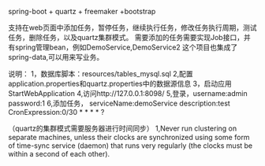 
spring-boot + quartz + freemaker +bootstrap

支持在web页面中添加任务，暂停任务，继续执行任务，修改任务执行周期，测试任务，删除任务，以及quartz集群模式。
需要添加的任务需要实现Job接口，并有spring管理bean，例如DemoService,DemoService2
这个项目也集成了spring-data,可以用来写业务。

说明：
 1，数据库脚本：resources/tables_mysql.sql
 2,配置application.properties和quartz.properties中的数据源信息
 3，启动应用 StartWebApplication
 4,访问http://127.0.0.1:8098/
 5,登录，username:admin   password:1
 6,添加任务，
    serviceName:demoService
    description:test
    CronExpression:0/30 * * * * ?

（quartz的集群模式需要服务器进行时间同步）
 1,Never run clustering on separate machines,
 unless their clocks are synchronized using some form of time-sync service (daemon)
 that runs very regularly (the clocks must be within a second of each other).